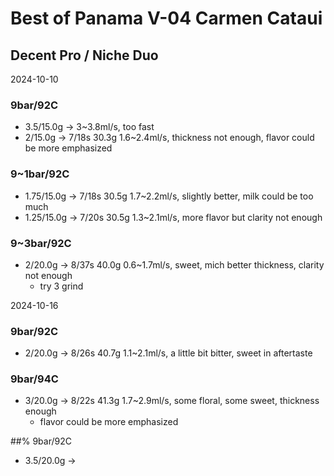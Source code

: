 # Best of Panama V-04 Carmen Cataui

## Decent Pro / Niche Duo

2024-10-10

### 9bar/92C

- 3.5/15.0g -> 3\~3.8ml/s, too fast
- 2/15.0g -> 7/18s 30.3g 1.6\~2.4ml/s, thickness not enough, flavor could be more emphasized

### 9\~1bar/92C

- 1.75/15.0g -> 7/18s 30.5g 1.7\~2.2ml/s, slightly better, milk could be too much
- 1.25/15.0g -> 7/20s 30.5g 1.3\~2.1ml/s, more flavor but clarity not enough

### 9\~3bar/92C

- 2/20.0g -> 8/37s 40.0g 0.6\~1.7ml/s, sweet, mich better thickness, clarity not enough
  - try 3 grind

2024-10-16

### 9bar/92C

- 2/20.0g -> 8/26s 40.7g 1.1\~2.1ml/s, a little bit bitter, sweet in aftertaste

### 9bar/94C

- 3/20.0g -> 8/22s 41.3g 1.7\~2.9ml/s, some floral, some sweet, thickness enough
  - flavor could be more emphasized

##% 9bar/92C

- 3.5/20.0g ->
